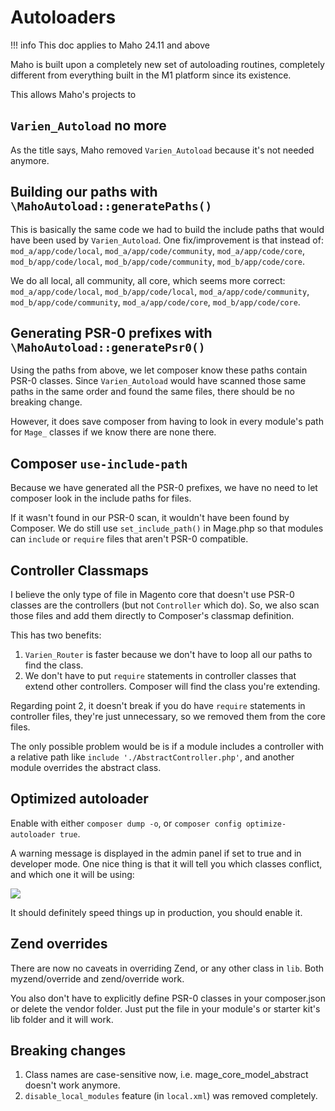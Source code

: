 # Autoloaders

!!! info
    This doc applies to Maho 24.11 and above

Maho is built upon a completely new set of autoloading routines, completely different from everything
built in the M1 platform since its existence.

This allows Maho's projects to 

## `Varien_Autoload` no more

As the title says, Maho removed `Varien_Autoload` because it's not needed anymore.

## Building our paths with `\MahoAutoload::generatePaths()`

This is basically the same code we had to build the include paths that would have been used by `Varien_Autoload`.
One fix/improvement is that instead of: `mod_a/app/code/local`, `mod_a/app/code/community`, 
`mod_a/app/code/core`, `mod_b/app/code/local`, `mod_b/app/code/community`, `mod_b/app/code/core`.

We do all local, all community, all core, which seems more correct:
`mod_a/app/code/local`, `mod_b/app/code/local`, `mod_a/app/code/community`, `mod_b/app/code/community`,
`mod_a/app/code/core`, `mod_b/app/code/core`.

## Generating PSR-0 prefixes with `\MahoAutoload::generatePsr0()`

Using the paths from above, we let composer know these paths contain PSR-0 classes.
Since `Varien_Autoload` would have scanned those same paths in the same order and found the same files, 
there should be no breaking change.

However, it does save composer from having to look in every module's path for `Mage_` classes if we know 
there are none there.

## Composer `use-include-path`

Because we have generated all the PSR-0 prefixes, we have no need to let composer look in the include paths 
for files.

If it wasn't found in our PSR-0 scan, it wouldn't have been found by Composer.
We do still use `set_include_path()` in Mage.php so that modules can `include` or `require` files
that aren't PSR-0 compatible.

## Controller Classmaps

I believe the only type of file in Magento core that doesn't use PSR-0 classes are the controllers
(but not `Controller` which do). 
So, we also scan those files and add them directly to Composer's classmap definition.

This has two benefits: 

1. `Varien_Router` is faster because we don't have to loop all our paths to find the class.
2. We don't have to put `require` statements in controller classes that extend other controllers.
   Composer will find the class you're extending.

Regarding point 2, it doesn't break if you do have `require` statements in controller files,
they're just unnecessary, so we removed them from the core files.

The only possible problem would be is if a module includes a controller with a relative path like
`include './AbstractController.php'`, and another module overrides the abstract class.

## Optimized autoloader

Enable with either `composer dump -o`, or `composer config optimize-autoloader true`.

A warning message is displayed in the admin panel if set to true and in developer mode.
One nice thing is that it will tell you which classes conflict, and which one it will be using:

<img src="https://github.com/user-attachments/assets/02672a48-ec04-4f3d-8658-4c9b83f22166">

It should definitely speed things up in production, you should enable it.

## Zend overrides

There are now no caveats in overriding Zend, or any other class in `lib`.
Both myzend/override and zend/override work.  

You also don't have to explicitly define PSR-0 classes in your composer.json or delete the vendor folder.
Just put the file in your module's or starter kit's lib folder and it will work.

## Breaking changes

1. Class names are case-sensitive now, i.e. mage_core_model_abstract doesn't work anymore.
2. `disable_local_modules` feature (in `local.xml`) was removed completely.